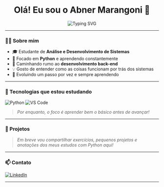 <h1 align="center">Olá! Eu sou o Abner Marangoni 👋</h1>

<p align="center">
  <img src="https://readme-typing-svg.demolab.com?font=Fira+Code&pause=1000&color=00C896&center=true&vCenter=true&width=435&lines=Estudante+de+ADS;Focado+em+Python+para+Back-end;Estudando+l%C3%B3gica+de+programa%C3%A7%C3%A3o" alt="Typing SVG" />
</p>

---

### 👨‍🎓 Sobre mim

- 🎓 Estudante de **Análise e Desenvolvimento de Sistemas**
- 🐍 Focado em **Python** e aprendendo constantemente
- 🎯 Caminhando rumo ao **desenvolvimento back-end**
- 💡 Gosto de entender como as coisas funcionam por trás dos sistemas
- 🔄 Evoluindo um passo por vez e sempre aprendendo

---

### 🚀 Tecnologias que estou estudando

![Python](https://img.shields.io/badge/Python-FFD43B?style=for-the-badge&logo=python&logoColor=blue)
![VS Code](https://img.shields.io/badge/VS%20Code-007ACC?style=for-the-badge&logo=visual-studio-code&logoColor=white)

> *Por enquanto, o foco é aprender bem o básico antes de avançar!*

---

### 📌 Projetos

> *Em breve vou compartilhar exercícios, pequenos projetos e anotações dos meus estudos com Python aqui!*

---

### 📫 Contato

[![LinkedIn](https://img.shields.io/badge/LinkedIn-blue?style=for-the-badge&logo=linkedin&logoColor=white)](https://www.linkedin.com/in/abnermarangoni)


---

